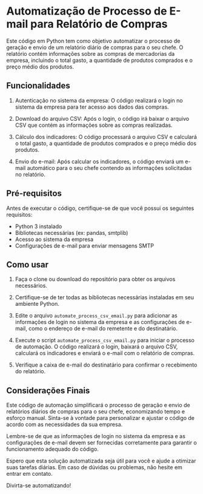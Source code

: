 # Automatização de Processo de E-mail para Relatório de Compras

Este código em Python tem como objetivo automatizar o processo de geração e envio de um relatório diário de compras para o seu chefe. O relatório contém informações sobre as compras de mercadorias da empresa, incluindo o total gasto, a quantidade de produtos comprados e o preço médio dos produtos.

## Funcionalidades

1. Autenticação no sistema da empresa: O código realizará o login no sistema da empresa para ter acesso aos dados das compras.

2. Download do arquivo CSV: Após o login, o código irá baixar o arquivo CSV que contém as informações sobre as compras realizadas.

3. Cálculo dos indicadores: O código processará o arquivo CSV e calculará o total gasto, a quantidade de produtos comprados e o preço médio dos produtos.

4. Envio do e-mail: Após calcular os indicadores, o código enviará um e-mail automático para o seu chefe contendo as informações solicitadas no relatório.

## Pré-requisitos

Antes de executar o código, certifique-se de que você possui os seguintes requisitos:

- Python 3 instalado
- Bibliotecas necessárias (ex: pandas, smtplib)
- Acesso ao sistema da empresa
- Configurações de e-mail para enviar mensagens SMTP

## Como usar

1. Faça o clone ou download do repositório para obter os arquivos necessários.

2. Certifique-se de ter todas as bibliotecas necessárias instaladas em seu ambiente Python.

3. Edite o arquivo `automate_process_csv_email.py` para adicionar as informações de login no sistema da empresa e as configurações de e-mail, como o endereço de e-mail do remetente e do destinatário.

4. Execute o script `automate_process_csv_email.py` para iniciar o processo de automação. O código realizará o login, baixará o arquivo CSV, calculará os indicadores e enviará o e-mail com o relatório de compras.

5. Verifique a caixa de e-mail do destinatário para confirmar o recebimento do relatório.

## Considerações Finais

Este código de automação simplificará o processo de geração e envio de relatórios diários de compras para o seu chefe, economizando tempo e esforço manual. Sinta-se à vontade para personalizar e ajustar o código de acordo com as necessidades da sua empresa.

Lembre-se de que as informações de login no sistema da empresa e as configurações de e-mail devem ser fornecidas corretamente para garantir o funcionamento adequado do código.

Espero que esta solução automatizada seja útil para você e ajude a otimizar suas tarefas diárias. Em caso de dúvidas ou problemas, não hesite em entrar em contato.

Divirta-se automatizando!
